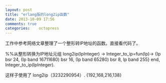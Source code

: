 ```yaml
---
layout: post
title: "erlang版的long2ip函数"
date: 2013-10-09 17:56
comments: true
categories:    octopress 
---
```

工作中参考网络文章整理了一个整形转IP地址的函数。直接看代码了。



%%从整形转换为IP地址元组
long2ip(IpInteger) ->
    Integer_to_ip=fun(Ip)-> {Ip bsr 24, (Ip band 16711680) bsr 16, (Ip band 65280) bsr 8, Ip band 255} end,
    Integer_to_ip(IpInteger).
    
这样子使用了
long2ip（3232290954）.
{192,168,216,138}